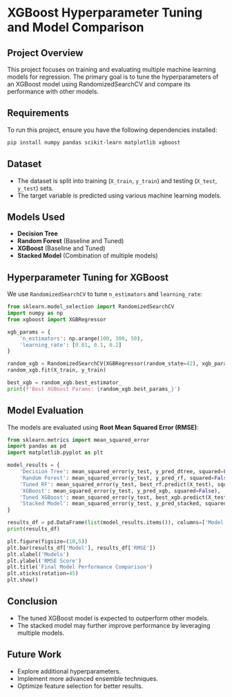 # XGBoost Hyperparameter Tuning and Model Comparison

## Project Overview
This project focuses on training and evaluating multiple machine learning models for regression. The primary goal is to tune the hyperparameters of an XGBoost model using RandomizedSearchCV and compare its performance with other models.

## Requirements
To run this project, ensure you have the following dependencies installed:

```bash
pip install numpy pandas scikit-learn matplotlib xgboost
```

## Dataset
- The dataset is split into training (`X_train`, `y_train`) and testing (`X_test`, `y_test`) sets.
- The target variable is predicted using various machine learning models.

## Models Used
- **Decision Tree**
- **Random Forest** (Baseline and Tuned)
- **XGBoost** (Baseline and Tuned)
- **Stacked Model** (Combination of multiple models)

## Hyperparameter Tuning for XGBoost
We use `RandomizedSearchCV` to tune `n_estimators` and `learning_rate`:

```python
from sklearn.model_selection import RandomizedSearchCV
import numpy as np
from xgboost import XGBRegressor

xgb_params = {
    'n_estimators': np.arange(100, 300, 50),
    'learning_rate': [0.01, 0.1, 0.2]
}

random_xgb = RandomizedSearchCV(XGBRegressor(random_state=42), xgb_params, cv=5, scoring='neg_mean_squared_error', n_iter=10, n_jobs=-1, random_state=42)
random_xgb.fit(X_train, y_train)

best_xgb = random_xgb.best_estimator_
print(f'Best XGBoost Params: {random_xgb.best_params_}')
```

## Model Evaluation
The models are evaluated using **Root Mean Squared Error (RMSE)**:

```python
from sklearn.metrics import mean_squared_error
import pandas as pd
import matplotlib.pyplot as plt

model_results = {
    'Decision Tree': mean_squared_error(y_test, y_pred_dtree, squared=False),
    'Random Forest': mean_squared_error(y_test, y_pred_rf, squared=False),
    'Tuned RF': mean_squared_error(y_test, best_rf.predict(X_test), squared=False),
    'XGBoost': mean_squared_error(y_test, y_pred_xgb, squared=False),
    'Tuned XGBoost': mean_squared_error(y_test, best_xgb.predict(X_test), squared=False),
    'Stacked Model': mean_squared_error(y_test, y_pred_stacked, squared=False)
}

results_df = pd.DataFrame(list(model_results.items()), columns=['Model', 'RMSE'])
print(results_df)

plt.figure(figsize=(10,5))
plt.bar(results_df['Model'], results_df['RMSE'])
plt.xlabel('Models')
plt.ylabel('RMSE Score')
plt.title('Final Model Performance Comparison')
plt.xticks(rotation=45)
plt.show()
```

## Conclusion
- The tuned XGBoost model is expected to outperform other models.
- The stacked model may further improve performance by leveraging multiple models.

## Future Work
- Explore additional hyperparameters.
- Implement more advanced ensemble techniques.
- Optimize feature selection for better results.

